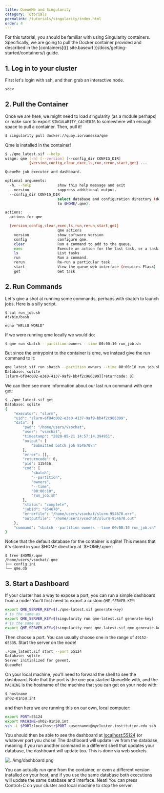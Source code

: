 ```yaml
---
title: QueueMe and Singularity
category: Tutorials
permalink: /tutorials/singularity/index.html
order: 4
---
```


For this tutorial, you should be familiar with using Singularity containers.
Specifically, we are going to pull the Docker container provided and
described in the [containers]({{ site.baseurl }}/docs/getting-started/containers/)
guide. 

## 1. Log in to your cluster

First let's login with ssh, and then grab an interactive node.

```bash
sdev
```

## 2. Pull the Container

Once we are here, we might need to load singularity (as a module perhaps)
or make sure to export `SINGULARITY_CACHEDIR` to somewhere with enough space to pull
a container. Then, pull it!

```bash
$ singularity pull docker://quay.io/vanessa/qme
```

Qme is installed in the container!

```bash
$ ./qme_latest.sif --help
usage: qme [-h] [--version] [--config_dir CONFIG_DIR]
           {version,config,clear,exec,ls,run,rerun,start,get} ...

QueueMe job executor and dashboard.

optional arguments:
  -h, --help            show this help message and exit
  --version             suppress additional output.
  --config_dir CONFIG_DIR
                        select database and configuration directory (defaults
                        to $HOME/.qme).

actions:
  actions for qme

  {version,config,clear,exec,ls,run,rerun,start,get}
                        qme actions
    version             show software version
    config              configure qme.
    clear               Run a command to add to the queue.
    exec                Execute an action for the last task, or a taskid
    ls                  List tasks
    run                 Run a command.
    rerun               Re-run a particular task.
    start               View the queue web interface (requires Flask)
    get                 Get task
```

## 2. Run Commands

Let's give a shot at running some commands, perhaps with sbatch to launch
jobs. Here is a silly script.

```
$ cat run_job.sh 
#!/bin/bash

echo "HELLO WORLD"
```

If we were running qme locally we would do:

```bash
$ qme run sbatch --partition owners --time 00:00:10 run_job.sh
```

But since the entrypoint to the container is qme, we instead give the run
command to it:

```bash
qme_latest.sif run sbatch --partition owners --time 00:00:10 run_job.sh
Database: sqlite
[slurm-6f84c002-e3e0-4137-9af9-bb4f2c966399][returncode: 0]
```

We can then see more information about our last run command with qme get:

```bash
$ ./qme_latest.sif get
Database: sqlite
{
    "executor": "slurm",
    "uid": "slurm-6f84c002-e3e0-4137-9af9-bb4f2c966399",
    "data": {
        "pwd": "/home/users/vsochat",
        "user": "vsochat",
        "timestamp": "2020-05-21 14:57:14.394951",
        "output": [
            "Submitted batch job 954670\n"
        ],
        "error": [],
        "returncode": 0,
        "pid": 115456,
        "cmd": [
            "sbatch",
            "--partition",
            "owners",
            "--time",
            "00:00:10",
            "run_job.sh"
        ],
        "status": "complete",
        "jobid": "954670",
        "errorfile": "/home/users/vsochat/slurm-954670.err",
        "outputfile": "/home/users/vsochat/slurm-954670.out"
    },
    "command": "sbatch --partition owners --time 00:00:10 run_job.sh"
}
```

Notice that the default database for the container is sqlite! This means
that it's stored in your $HOME directory at `$HOME/.qme`:

```
$ tree $HOME/.qme
/home/users/vsochat/.qme
├── config.ini
└── qme.db
```

## 3. Start a Dashboard

If your cluster has a way to expose a port, you can run a simple dashboard from
a node! You'll first need to export a custom `QME_SERVER_KEY`:

```bash
export QME_SERVER_KEY=$(./qme-latest.sif generate-key)
# is the same as
export QME_SERVER_KEY=$(singularity run qme-latest.sif generate-key)
# is the same as
export QME_SERVER_KEY=$(singularity exec qme-latest.sif qme generate-key)
```

Then choose a port. You can usually choose one in the range of
`49152-65335`. Start the server on the node!

```bash
./qme_latest.sif start --port 55124
Database: sqlite
Server initialized for gevent.
QueueMe!
```

On your local machine, you'll need to forward the shell to see the dashboard.
Note that the port is the one you started QueueMe with, and the `MACHINE`
is the hostname of the machine that you can get on your node with:

```bash
$ hostname
sh02-01n58.int
```

and then here we are running this on our own, local computer:

```bash
export PORT=55124
export MACHINE=sh02-01n58.int
ssh -L $PORT:localhost:$PORT <username>@mycluster.institution.edu ssh -L $PORT:localhost:$PORT -N "$MACHINE"
```

You should then be able to see the dashboard at [localhost:55124](localhost:55124) (or whatever
port you chose! The dashboard will update live from the database, meaning if you
run another command in a different shell that updates your database, the dashboard will
update too. This is done via web sockets.

![../img/dashboard.png](../img/dashboard.png)

You can actually run qme from the container, or even a different version installed 
on your host, and if you use the same database both executions will update the
same database and interface. Neat! You can press Control+C on your cluster and local machine to stop
the server.
